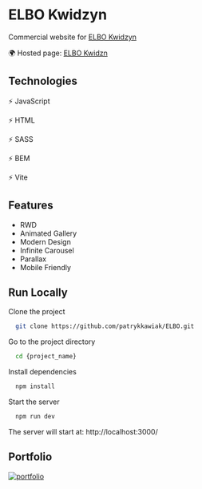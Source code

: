 
# ELBO Kwidzyn

Commercial website for [ELBO Kwidzyn](https://elbokwidzyn.pl/)

🌍 Hosted page: [ELBO Kwidzn](https://elbokwidzyn.pl/)



## Technologies

⚡️ JavaScript 

⚡️ HTML

⚡️ SASS

⚡️ BEM

⚡️ Vite


## Features

- RWD
- Animated Gallery
- Modern Design
- Infinite Carousel
- Parallax
- Mobile Friendly


## Run Locally

Clone the project

```bash
  git clone https://github.com/patrykkawiak/ELBO.git
```

Go to the project directory

```bash
  cd {project_name}
```

Install dependencies

```bash
  npm install
```

Start the server

```bash
  npm run dev
```

The server will start at: http://localhost:3000/
##  Portfolio
[![portfolio](https://img.shields.io/badge/my_portfolio-000?style=for-the-badge&logo=ko-fi&logoColor=white)](https://portfolio-patrykkawiak.vercel.app/)
